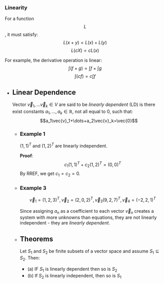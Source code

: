### Linearity
For a function $$L$$, it must satisfy:
$$L(x+y)=L(x) + L(y)$$
$$L(cX) = cL(x)$$

For example, the derivative operation is linear:
$$\int(f+g) = \int{f} + \int{g}$$
$$\int(cf) = c\int{f}$$
- ## Linear Dependence
  Vector $\vec{v}_1,\dots\vec{v}_k\in V$ are said to be *linearly dependent* (LD) is there exist constants $a_1,\dots,a_k\in\mathbb{R}$, not all equal to $0$, such that:
  $$a_1\vec{v}_1+\dots+a_2\vec{v}_k=\vec{0}$$
	- ### Example 1
	  $(1,1)^T\text{ and }(1,2)^T$ are linearly independent.
	  
	  **Proof**:
	  $$c_1(1, 1)^T+c_2(1,2)^T=(0,0)^T$$
	  By RREF, we get $c_1=c_2=0$.
	- ### Example 3
	  $$\vec{v}_1=(1,2,3)^T,\vec{v}_2=(2,0,2)^T,\vec{v}_3(9,2,7)^T,\vec{v}_4=(-2,2,1)^T$$
	  
	  Since assigning $a_n$ as a coefficient to each vector $\vec{v}_n$ creates a system with more unknowns than equations, they are not linearly independent - they are *linearly dependent*.
	- ## Theorems
	  Let $S_1$ and $S_2$ be finite subsets of a vector space and assume $S_1\subseteq S_2$. Then:
	  * (a) IF $S_1$ is linearly dependent then so is $S_2$
	  * (b) If $S_2$ is linearly independent, then so is $S_1$